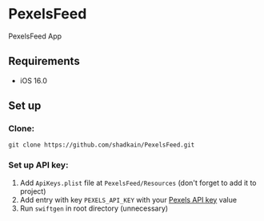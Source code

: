 # PexelsFeed
PexelsFeed App

## Requirements
* iOS 16.0

## Set up

### Clone:
```git clone https://github.com/shadkain/PexelsFeed.git```

### Set up API key:
1. Add `ApiKeys.plist` file at `PexelsFeed/Resources` (don't forget to add it to project)
2. Add entry with key `PEXELS_API_KEY` with your [Pexels API key](https://www.pexels.com/api/documentation/#authorization) value
3. Run `swiftgen` in root directory (unnecessary)
